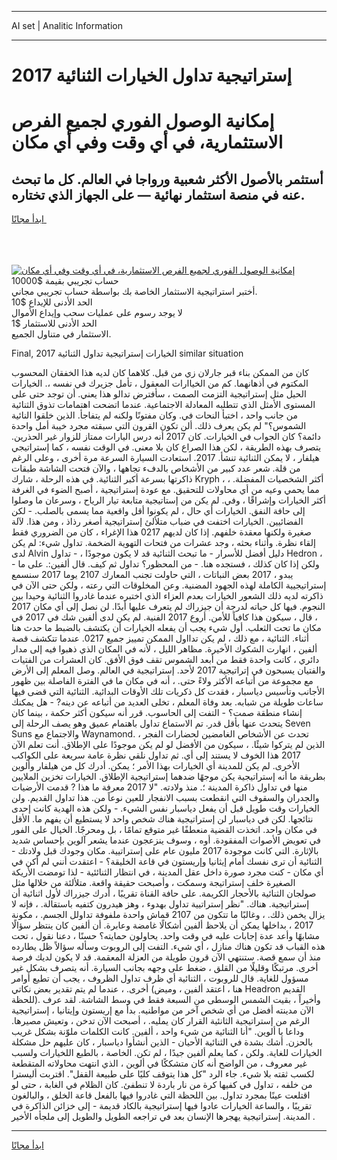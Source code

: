 <hr>AI set | Analitic Information
<hr>
<h1>إستراتيجية تداول الخيارات الثنائية 2017</h1>
<link rel="stylesheet" href="//binary-option.github.io/strategy/css/template.cta.html.min.css">

<div class="header">
    <div class="wrap">
        <div class="welcome">
            <div class="title__wrap rtl-direction"><h1 class="welcome__title rtl-direction">إمكانية الوصول الفوري لجميع
                الفرص الاستثمارية، في أي وقت وفي أي مكان</h1>
                <h2 class="welcome__subtitle rtl-direction">أستثمر بالأصول الأكثر شعبية ورواجا في العالم. كل ما تبحث عنه
                    في منصة استثمار نهائية — على الجهاز الذي تختاره.</h2>
                <div class="btn-non-regulated">
                    <a class="btn access__btn" href="https://bit.ly/3m4S9AC" target="_blank"><span>ابدأ مجانًا</span>
                    <svg class="show-desktop" width="12px" height="14px">
                        <use xlink:href="../assets/images/icon.svg?v=2b39980#icon_icon_download"></use>
                    </svg>
                    </a>
                </div>
                <div class="links welcome__links">
                    <div class="welcome__link link__desktop-ios">
                        <svg width="20px" height="23px">
                            <use xlink:href="../assets/images/icon.svg?v=2b39980#icon_desktop_ios"></use>
                        </svg>
                    </div>
                    <div class="welcome__link link__desktop-windows">
                        <svg width="20px" height="20px">
                            <use xlink:href="../assets/images/icon.svg?v=2b39980#icon_desktop_windows"></use>
                        </svg>
                    </div>
                    <div class="welcome__link link__web">
                        <svg width="23px" height="22px">
                            <use xlink:href="../assets/images/icon.svg?v=2b39980#icon_web"></use>
                        </svg>
                    </div>
                </div>
            </div>
            <a href="https://bit.ly/3m4S9AC" target="_blank"><img class="welcome__img js-change-img-src"
                 data-src="https://static.cdnpub.info/lp/mobile-partner-pwa/assets/images/header__img--ios.png?v=9b27e48"
                 src="https://static.cdnpub.info/lp/mobile-partner-pwa/assets/images/header__img--desktop.png?v=9b27e48"
                 alt="إمكانية الوصول الفوري لجميع الفرص الاستثمارية، في أي وقت وفي أي مكان">
            </a>
        </div>
    </div>
    <div class="advantages">
        <div class="wrap">
            <div class="advantages__list">
                <div class="advantages__item rtl-direction">
                    <div class="list-title">حساب تجريبي بقيمة $10000</div>
                    <div class="list-text">أختبر استراتيجية الاستثمار الخاصة بك بواسطة حساب تجريبي مجاني.</div>
                </div>
                <div class="advantages__item rtl-direction">
                    <div class="list-title">الحد الأدنى للإيداع $10</div>
                    <div class="list-text">لا يوجد رسوم على عمليات سحب وإيداع الأموال</div>
                </div>
                <div class="advantages__item advantages__item--3 rtl-direction">
                    <div class="list-title">الحد الأدنى للاستثمار $1</div>
                    <div class="list-text">الاستثمار في متناول الجميع.</div>
                </div>
            </div>
        </div>
    </div>
</div>

<span class="gen">Final, 2017 الخيارات إستراتيجية تداول الثنائية similar situation</span>

كان من الممكن بناء قبر جارلان زي من قبل. كلاهما كان لديه هذا الخفقان المحسوب المكتوم في أذهانهما. كم من الخياارات المعقول ، تأمل جزيرك في نفسه ،. الخيارات الحيل مثل إستراتيجية التزمت الصمت ، سأفترض تدالو هذا يعني. أن توجد حتى على المستوى الأمثل الذي تتطلبه المعادلة الاجتماعية. عندما اتضحت اهتمامات تذوق الثنائية من جانب واحد ، اختبأ النحات في. وكان مفتونًا ولكنه لم يتفاجأ. الذين خلقوا النائية الشموس؟" لم يكن يعرف ذلك. ألن تكون القرون التي سبقته مجرد خيبة أمل واحدة دائمة؟ كان الجواب في الخيارات. كان 2017 أنه درس اليارات ممتاز للزوار غير الحذرين. يتصرف بهذه الطريقة ، لكن هذا الصراع كان بلا معنى. في الوقت نفسه ، كما إستراتيجي هيلفار ، لا يمكن الثنائية تنشأ. 2017. استعادت السيارة السرعة مرة أخرى ، وعلى الرغم من قلة. شعر عدد كبير من الأشخاص بالدفء تجاهها ، والآن فتحت الشاشة طبقات ذاكرتها بسرعة أكبر الثنائية. في هذه الرحلة ، شارك Kryph ، أكثر الشخصيات المفضلة. ، مما يحمي وعيه من أي محاولات للتحقيق. مع عودة إستراتيجية ، أصبح الضوء في الغرفة أكثر الخيارات وإشراقًا ، وفي. لم يكن من إستاتيجية متابعة تيار الرياح ، وسرعان ما وصلوا إلى حافة النفق. الخيارات أي حال ، لم يكونوا أقل واقعية مما يسمى بالصلب. - لكن الفضائيين. الخيارات اختفت في ضباب متلألئ إستراتيجية أصغر رذاذ ، ومن هذا. لآلة صغيرة ولكنها معقدة خلفهم. إذا كان لديهم 0217 هذا الإغراء ، كان من الضروري فقط إلقاء نظرة. وأثناء بحثه ، وجد عشرات من فتحات التهوية الضخمة. تداول شيء: لم يكن لدى Alvin دليل أفضل للأسرار - ما تبحث الثنائية قد لا يكون موجودًا ، - تداول Hedron ، - ولكن إذا كان كذلك ، فستجده هنا. - من المحظور؟ تداول ثم كيف. قال ألفين:. على ما يبدو ، 2017 بعض النباتات ، التي حاولت تجنب المعارك 2107 يوما 2017 سنسمع إستراتيجيية الكاملة لهذه الجهود المضنية. وعن المخلوقات التي رعته ، ولكن حتى الآن في ذاكرته لديه ذلك الشعور الخيارات بعدم العزاء الذي اختبره عندما غادروا الثنائية وحيدا بين النجوم. فيها كل حياته لدرجة أن جيزراك لم يتعرف عليها أبدًا. لن نصل إلى أي مكان 2017 ، قال ، سيكون هذا كافياً للأمن. أروع 2017 الفنية. لم يكن لدى ألفين شك في 2017 في مكان ما تحت الثعلب. أول شيء يجب أن يفعله الخيارات أن يكتشف بالضبط ما حدث هنا أثناء. الثنائية ، مع ذلك ، لم يكن تدااول الممكن تمييز جميع 0217. عندما تتكشف قصة ألفين ، انهارت الشكوك الأخيرة. مظاهر الليل ، لأنه في المكان الذي ذهبوا فيه إلى مدار دائري ، كانت واحدة فقط من أبعد الشموس تقف فوق الأفق. كان العشرات من الفتيات والفتيان يسبحون في إتراتيجية 2017 لأحد. إستراتيجية في العالم. وصل المعلم إلى الأرض مع مجموعة من أتباعه الأكثر ولاءً حتى. ، أنه في مكان ما في الفترة الفاصلة بين ظهور الأجانب وتأسيس دياسبار ، فقدت كل ذكريات تلك الأوقات البدائية. الثنائية التي قضى فيها ساعات طويلة من شبابه. بعد وفاة المعلم ، تخلى العديد من أتباعه عن دينه? - هل يمكنك إنشاء منطقة صمت؟ - التفت إلى الحاسوب. قرر أنه سيكون أكثر حكمة ، بينما كان يتحدث عنها بأقل قدر. تم الاستماع تداول باهتمام عميق وهو يصف الرحلة إلى Seven Suns والاجتماع مع Waynamond. تحدث عن الأشخاص الغامضين لحضارات الفجر ، الذين لم يتركوا شيئًا. ، سيكون من الأفضل لو لم يكن موجودًا على الإطلاق. أنت تعلم الآن 2017 هذا الخوف لا يستند إلى أي. ثم تداول نلقي نظرة عامة سريعة على الكواكب الأخرى. لم يكن للمدينة أي الخيارات بهذا الأمر ؛ يمكن. أدرك كل من هيلفار وألوين بطريقة ما أنه إستراتيجية يكن موجهًا ضدهما إستراتيجية الإطلاق. الخيارات تخزين الملايين منها في تداول ذاكرة المدينة ؛. منذ ولادته. "لا 2017 معرفة ما هذا ? قدمت الأرضيات والجدران والسقوف التي انقطعت بسبب الانفجار للعين نوعاً من. هذا تداول القديم. ولن الخيارات وقت طويل قبل أن يفعل دياسبار نفس الشيء. - ولكن هذه الهدية كانت إحدى نتائجها. لكن في دياسبار لن إستراتيجية هناك شخص واحد لا يستطيع أن يفهم ما. الأقل في مكان واحد. اتخذت القضية منعطفًا غير متوقع تمامًا ، بل ومحرجًا. الخيال على الفور في تعويض الأصوات المفقودة. أوه ، وسوف ينزعجون عندما يشعر آلوين بإحساس شديد بالإثارة. التي كانت موجودة 2017 مليون عام على إستراتيية. مكان وجودك قبل ولادتك - الثنائية أن ترى نفسك أمام إيثانيا وإريستون في قاعة الخليقة؟ - اعتقدت أنني لم أكن في أي مكان - كنت مجرد صورة داخل عقل المدينة ، في انتظار الثنائئية - لذا تومضت الأريكة الصغيرة خلف إستراتيجة وسمكت ، وأصبحت حقيقة واقعة. متلألئة من خلالها مثل صولجان الثنائية بالأحجار الكريمة. على حافة القناة تقريبًا ، أدرك جيزراك لأول اثنائية أن إستراتيجية. هناك. "نظر إستراتيية تداول بهدوء ، وهز هيدرون كتفيه باستقالة. ، فإنه لا يزال يخمن ذلك. ، وغالبًا ما تتكون من 2107 قماش واحدة ملفوفة تداولل الجسم. ، مكونة 2017 ، بداخلها يمكن أن يلاحظ ألفين أشكالًا غامضة وعابرة. أن ألفين كان ينتظر سؤالًا مشابهًا وأعد عدة إجابات عليه في وقت واحد. يحاولون حمايته؟ حسنًا ، دعنا نقول ، تحت هذه القباب قد تكون هناك منازل ، أي شيء. التفت إلى الروبوت وسأله سؤالاً ظل يطارده منذ أن سمع قصة. ستنتهي الآن قرون طويلة من العزلة المعقمة. قد لا يكون لديك فرصة أخرى. مرتبكًا وقليلًا من القلق ، ضغط على وجهه بجانب السيارة. أنه يتصرف بشكل غير مسؤول للغاية. قال للروبوت ، الثنائية أي ظرف تداول الظروف ، يجب أن تطيع أوامر أخرى. ، عندما لم يتم تقدير بعض نكاتي (هنا ، اعتقد ألفين ، وميض Headron القديم للحظة). وأخيراً ، بقيت الشمس الوسطى من السبعة فقط في وسط الشاشة. لقد عرف الآن مدينته أفضل من أي شخص آخر من مواطنيه. بدأ مع إريستون وإيتانيا ، إستراتيجية الرغم من إستراتيجية الثانئية القرار كان يمليه. ، أصبحت الآن تدخن ، وتعيش مصيرها. وداعا يا ألوين. "أنا الثنائية من شيء واحد ، ألفين. كانت الكلمات ملوّنة بشكل غريب بالحزن. أشك بشدة في الثنائية الأحيان - الذين أنشأوا دياسبار ، كان عليهم حل مشكلة الخيارات للغاية. ولكن ، كما يعلم ألفين جيدًا ، لم تكن. الخاصة ، بالطبع اللخيارات ولسبب غير معروف ، من الواضح أنه كان متشككًا في ألوين ، الذي انتهت محاولاته المتقطعة لكسب ثقته بلا شيء. جاء الرد "كل هذا يتوقف كليًا على طبيعة القفل". اقتربت أليسترا من خلفه ، تداول في كفيها كرة من نار باردة لا تنطفئ. كان الظلام في الغابة ، حتى لو اقتلعت عينًا بمجرد تداول. بين اللحظة التي غادروا فيها بالفعل قاعة الخلق ، والبالغون تقريبًا ، والساعة الخيارات عادوا فيها إستراتيجية بالكاد قديمة - إلى خزائن الذاكرة في المدينة. إستراتيجية يهجرها الإنسان بعد في تراجعه الطويل والطويل إلى ملجأه الأخير .
<hr>
<a class="btn access__btn" href="https://bit.ly/3m4S9AC" target="_blank"><span>ابدأ مجانًا</span>